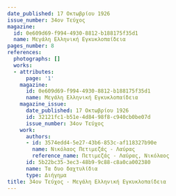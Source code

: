 ```yaml
---
date_published: 17 Οκτωβρίου 1926
issue_number: 34ον Τεύχος
magazine:
  id: 0e609d69-f994-4930-8812-b188175f35d1
  name: Μεγάλη Ελληνική Εγκυκλοπαίδεια
pages_number: 8
references:
  photographs: []
  works:
  - attributes:
      page: '1'
    magazine:
      id: 0e609d69-f994-4930-8812-b188175f35d1
      name: Μεγάλη Ελληνική Εγκυκλοπαίδεια
    magazine_issue:
      date_published: 17 Οκτωβρίου 1926
      id: 32121fc1-b51e-4d84-98f8-c940cb0be07d
      issue_number: 34ον Τεύχος
    work:
      authors:
      - id: 3574edd4-5e27-43b6-853c-af118327b90e
        name: Νικόλαος Πετιμεζάς - Λαύρας
        reference_name: Πετιμεζάς - Λαύρας, Νικόλαος
      id: 5b22bc35-3ec3-48b9-9c88-c8a0ca002380
      name: Τα δυο δαχτυλίδια
      type: Διήγημα
title: 34ον Τεύχος - Μεγάλη Ελληνική Εγκυκλοπαίδεια
---
```


